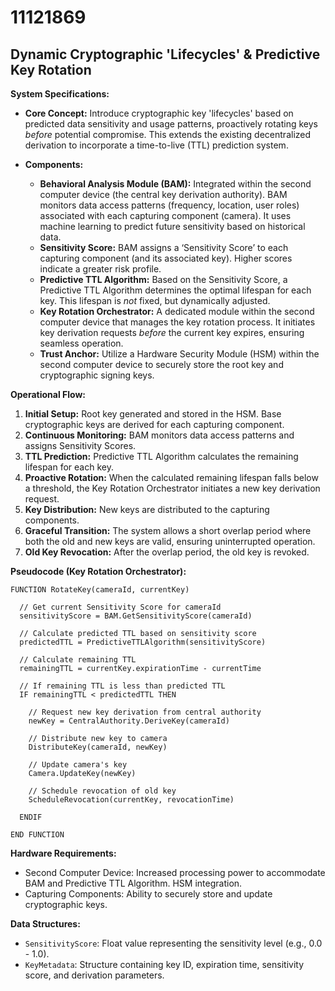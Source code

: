 # 11121869

## Dynamic Cryptographic 'Lifecycles' & Predictive Key Rotation

**System Specifications:**

*   **Core Concept:** Introduce cryptographic key 'lifecycles' based on predicted data sensitivity and usage patterns, proactively rotating keys *before* potential compromise. This extends the existing decentralized derivation to incorporate a time-to-live (TTL) prediction system.

*   **Components:**
    *   **Behavioral Analysis Module (BAM):** Integrated within the second computer device (the central key derivation authority). BAM monitors data access patterns (frequency, location, user roles) associated with each capturing component (camera). It uses machine learning to predict future sensitivity based on historical data.
    *   **Sensitivity Score:** BAM assigns a ‘Sensitivity Score’ to each capturing component (and its associated key). Higher scores indicate a greater risk profile.
    *   **Predictive TTL Algorithm:** Based on the Sensitivity Score, a Predictive TTL Algorithm determines the optimal lifespan for each key. This lifespan is *not* fixed, but dynamically adjusted.
    *   **Key Rotation Orchestrator:**  A dedicated module within the second computer device that manages the key rotation process. It initiates key derivation requests *before* the current key expires, ensuring seamless operation.
    *   **Trust Anchor:** Utilize a Hardware Security Module (HSM) within the second computer device to securely store the root key and cryptographic signing keys.

**Operational Flow:**

1.  **Initial Setup:**  Root key generated and stored in the HSM. Base cryptographic keys are derived for each capturing component.
2.  **Continuous Monitoring:** BAM monitors data access patterns and assigns Sensitivity Scores.
3.  **TTL Prediction:** Predictive TTL Algorithm calculates the remaining lifespan for each key.
4.  **Proactive Rotation:** When the calculated remaining lifespan falls below a threshold, the Key Rotation Orchestrator initiates a new key derivation request.
5.  **Key Distribution:**  New keys are distributed to the capturing components.
6.  **Graceful Transition:** The system allows a short overlap period where both the old and new keys are valid, ensuring uninterrupted operation.
7.  **Old Key Revocation:** After the overlap period, the old key is revoked.

**Pseudocode (Key Rotation Orchestrator):**

```
FUNCTION RotateKey(cameraId, currentKey)

  // Get current Sensitivity Score for cameraId
  sensitivityScore = BAM.GetSensitivityScore(cameraId)

  // Calculate predicted TTL based on sensitivity score
  predictedTTL = PredictiveTTLAlgorithm(sensitivityScore)

  // Calculate remaining TTL
  remainingTTL = currentKey.expirationTime - currentTime

  // If remaining TTL is less than predicted TTL
  IF remainingTTL < predictedTTL THEN

    // Request new key derivation from central authority
    newKey = CentralAuthority.DeriveKey(cameraId)

    // Distribute new key to camera
    DistributeKey(cameraId, newKey)

    // Update camera's key
    Camera.UpdateKey(newKey)

    // Schedule revocation of old key
    ScheduleRevocation(currentKey, revocationTime)

  ENDIF

END FUNCTION
```

**Hardware Requirements:**

*   Second Computer Device: Increased processing power to accommodate BAM and Predictive TTL Algorithm. HSM integration.
*   Capturing Components: Ability to securely store and update cryptographic keys.

**Data Structures:**

*   `SensitivityScore`:  Float value representing the sensitivity level (e.g., 0.0 - 1.0).
*   `KeyMetadata`:  Structure containing key ID, expiration time, sensitivity score, and derivation parameters.